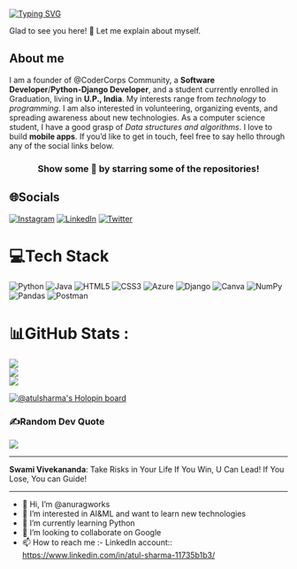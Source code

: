 [![Typing SVG](https://readme-typing-svg.herokuapp.com?font=Fira+Code&size=30&pause=1000&color=0000FF&width=435&lines=%F0%9F%91%8B+Hi+there%2C+I'm+Atul!++%F0%9F%A7%91%F0%9F%8F%BB%E2%80%8D%F0%9F%92%BC;A+software+developer+%F0%9F%92%BB;Tech+Educator++%F0%9F%91%A8%F0%9F%8F%BB%E2%80%8D%F0%9F%92%BB;And+a+Traveller+%F0%9F%9A%80)](https://git.io/typing-svg)

Glad to see you here!  🤩
Let me explain about myself.

## About me

I am a founder of @CoderCorps Community, a **Software Developer**/**Python-Django Developer**, and a student currently enrolled in Graduation, living in **U.P., India**. My interests range from *technology* to *programming*. I am also interested in volunteering, organizing events, and spreading awareness about new technologies.
As a computer science student, I have a good grasp of *Data structures and algorithms*. I love to build **mobile apps**. If you’d like to get in touch, feel free to say hello through any of the social links below.
<div align="center">

### Show some 💓 by starring some of the repositories!
</div>


## 🌐Socials
[![Instagram](https://img.shields.io/badge/Instagram-%23E4405F.svg?logo=Instagram&logoColor=white)](https://www.instagram.com/invincible_atul/) [![LinkedIn](https://img.shields.io/badge/LinkedIn-%230077B5.svg?logo=linkedin&logoColor=white)](https://www.linkedin.com/in/atul-sharma-11735b1b3/) [![Twitter](https://img.shields.io/badge/Twitter-%231DA1F2.svg?logo=Twitter&logoColor=white)](https://twitter.com/Atulsharma2002) 

# 💻Tech Stack
![Python](https://img.shields.io/badge/python-3670A0?style=for-the-badge&logo=python&logoColor=ffdd54) ![Java](https://img.shields.io/badge/java-%23ED8B00.svg?style=for-the-badge&logo=java&logoColor=white) ![HTML5](https://img.shields.io/badge/html5-%23E34F26.svg?style=for-the-badge&logo=html5&logoColor=white) ![CSS3](https://img.shields.io/badge/css3-%231572B6.svg?style=for-the-badge&logo=css3&logoColor=white) ![Azure](https://img.shields.io/badge/azure-%230072C6.svg?style=for-the-badge&logo=azure-devops&logoColor=white) ![Django](https://img.shields.io/badge/django-%23092E20.svg?style=for-the-badge&logo=django&logoColor=white)  ![Canva](https://img.shields.io/badge/Canva-%2300C4CC.svg?style=for-the-badge&logo=Canva&logoColor=white) ![NumPy](https://img.shields.io/badge/numpy-%23013243.svg?style=for-the-badge&logo=numpy&logoColor=white) ![Pandas](https://img.shields.io/badge/pandas-%23150458.svg?style=for-the-badge&logo=pandas&logoColor=white) ![Postman](https://img.shields.io/badge/Postman-FF6C37?style=for-the-badge&logo=postman&logoColor=white) 
# 📊GitHub Stats :
![](https://github-readme-stats.vercel.app/api?username=anuragworks&theme=ayu-mirage&hide_border=false&include_all_commits=false&count_private=false)<br/>
![](https://github-readme-streak-stats.herokuapp.com/?user=anuragworks&theme=ayu-mirage&hide_border=false)<br/>
![](https://github-readme-stats.vercel.app/api/top-langs/?username=anuragworks&theme=ayu-mirage&hide_border=false&include_all_commits=false&count_private=false&layout=compact)      


[![@atulsharma's Holopin board](https://holopin.me/atulsharma)](https://holopin.io/@atulsharma)


### ✍️Random Dev Quote
![](https://quotes-github-readme.vercel.app/api?type=horizontal&theme=light)

---



**Swami Vivekananda**: Take Risks in Your Life If You Win, U Can Lead! If You Lose, You can Guide!

---

- 👋 Hi, I’m @anuragworks
- 👀 I’m interested in AI&ML and want to learn new technologies
- 🌱 I’m currently learning Python
- 💞️ I’m looking to collaborate on Google
- 📫 How to reach me :- LinkedIn account:: https://www.linkedin.com/in/atul-sharma-11735b1b3/

<!---
anuragworks/anuragworks is a ✨ special ✨ repository because its `README.md` (this file) appears on your GitHub profile.
You can click the Preview link to take a look at your changes.
--->
